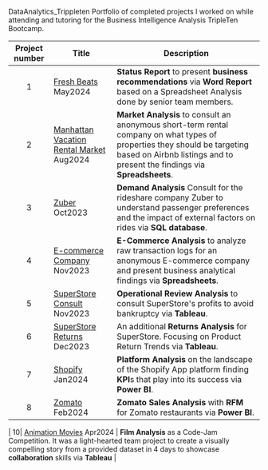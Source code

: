 DataAnalytics_Trippleten
Portfolio of completed projects I worked on while attending and tutoring for the Business Intelligence Analysis TripleTen Bootcamp.

| Project number | Title | Description |
| :-----------: | ----------- |----------- |
| 1 | [Fresh Beats](https://github.com/narmada3/DataAnalytics_Trippleten/tree/main/Fresh%20Beats) May2024 | **Status Report** to present **business recommendations** via **Word Report** based on a Spreadsheet Analysis done by senior team members.  |
| 2 | [Manhattan Vacation Rental Market](https://github.com/narmada3/DataAnalytics_Trippleten/tree/main/Manhattan%20Vacation%20Rental%20Market%20Project) Aug2024 | **Market Analysis** to consult an anonymous short-term rental company on what types of properties they should be targeting based on Airbnb listings and to present the findings via **Spreadsheets**. |
| 3 | [Zuber](https://github.com/narmada3/DataAnalytics_Trippleten/tree/main/Zuber) Oct2023| **Demand Analysis** Consult for the rideshare company Zuber to understand passenger preferences and the impact of external factors on rides via **SQL database**. |
| 4 | [E-commerce Company](https://github.com/narmada3/DataAnalytics_Trippleten/tree/main/E-commerce%20Company) Nov2023| **E-Commerce Analysis** to analyze raw transaction logs for an anonymous E-commerce company and present business analytical findings via **Spreadsheets**. |
| 5 | [SuperStore Consult](https://github.com/narmada3/DataAnalytics_Trippleten/tree/main/SuperStore%20Consult) Nov2023 | **Operational Review Analysis** to consult SuperStore's profits to avoid bankruptcy via **Tableau**. |
| 6 | [SuperStore Returns](https://github.com/narmada3/DataAnalytics_Trippleten/tree/main/SuperStore%20Returns) Dec2023 | An additional **Returns Analysis** for SuperStore. Focusing on Product Return Trends via **Tableau**. |
| 7 | [Shopify](https://github.com/narmada3/DataAnalytics_Trippleten/tree/main/Shopify) Jan2024| **Platform Analysis** on the landscape of the Shopify App platform finding **KPI**s that play into its success via **Power BI**. |
| 8 | [Zomato](https://github.com/narmada3/DataAnalytics_Trippleten/tree/main/Zomato) Feb2024 | **Zomato Sales Analysis** with **RFM** for Zomato restaurants via **Power BI**. |

| 10| [Animation Movies](https://github.com/narmada3/DataAnalytics_Trippleten/tree/main/Animation%20Movies) Apr2024 | **Film Analysis** as a Code-Jam Competition. It was a light-hearted team project to create a visually compelling story from a provided dataset in 4 days to showcase **collaboration** skills via **Tableau** |

